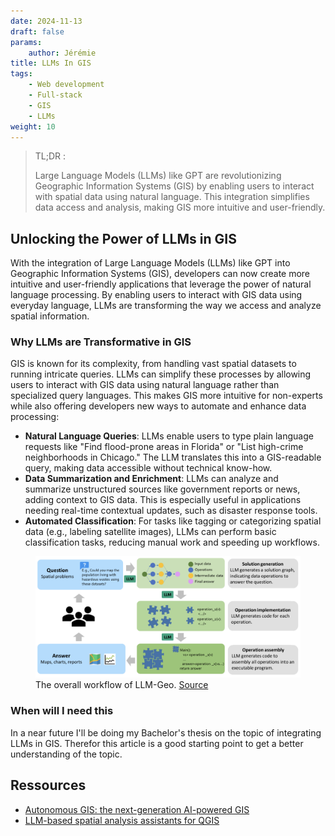```yaml
---
date: 2024-11-13
draft: false
params:
    author: Jérémie
title: LLMs In GIS
tags:
    - Web development
    - Full-stack
    - GIS
    - LLMs
weight: 10
---
```


> TL;DR :
>
> Large Language Models (LLMs) like GPT are revolutionizing Geographic Information Systems (GIS) by enabling users to interact with spatial data using natural language. This integration simplifies data access and analysis, making GIS more intuitive and user-friendly.

## Unlocking the Power of LLMs in GIS

With the integration of Large Language Models (LLMs) like GPT into Geographic Information Systems (GIS), developers can now create more intuitive and user-friendly applications that leverage the power of natural language processing. By enabling users to interact with GIS data using everyday language, LLMs are transforming the way we access and analyze spatial information.

### Why LLMs are Transformative in GIS

GIS is known for its complexity, from handling vast spatial datasets to running intricate queries. LLMs can simplify these processes by allowing users to interact with GIS data using natural language rather than specialized query languages. This makes GIS more intuitive for non-experts while also offering developers new ways to automate and enhance data processing:

-   **Natural Language Queries**: LLMs enable users to type plain language requests like "Find flood-prone areas in Florida" or "List high-crime neighborhoods in Chicago." The LLM translates this into a GIS-readable query, making data accessible without technical know-how.
-   **Data Summarization and Enrichment**: LLMs can analyze and summarize unstructured sources like government reports or news, adding context to GIS data. This is especially useful in applications needing real-time contextual updates, such as disaster response tools.
-   **Automated Classification**: For tasks like tagging or categorizing spatial data (e.g., labeling satellite images), LLMs can perform basic classification tasks, reducing manual work and speeding up workflows.

<figure>
  <img src="llm-geo.png#center" alt="The overall workflow of LLM-Geo">
  <figcaption>The overall workflow of LLM-Geo. <a href="https://doi.org/10.48550/arXiv.2305.06453" rel="noreferrer nofollow">Source</a></figcaption>
</figure>

### When will I need this

In a near future I'll be doing my Bachelor's thesis on the topic of integrating LLMs in GIS.
Therefor this article is a good starting point to get a better understanding of the topic.

## Ressources

-   [Autonomous GIS: the next-generation AI-powered GIS](https://doi.org/10.48550/arXiv.2305.06453)
-   [LLM-based spatial analysis assistants for QGIS](https://anitagraser.com/2024/10/06/llm-based-spatial-analysis-assistants-for-qgis/)
